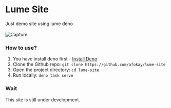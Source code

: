 # Lume Site
Just demo site using lume deno<br><br>
![Capture](https://telegra.ph/file/f1944e4a501416205fedf.jpg)

### How to use?
1. You have install deno first - [Install Deno](https://deno.land/manual/getting_started/installation)
2. Clone the Github repo: `git clone https://github.com/afokay/lume-site`
3. Open the project directory: `cd lume-site`
4. Run locally: `deno task serve`

### Wait
This site is still under development.
